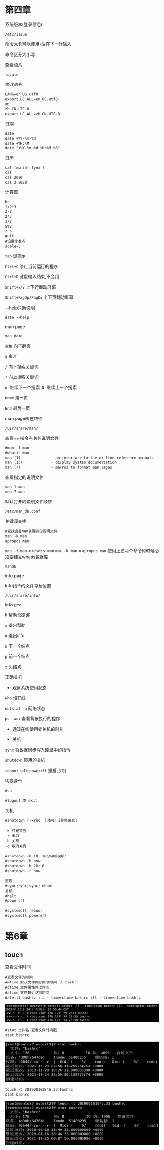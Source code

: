 # 第四章

系统版本(登录信息)

```
/etc/issue
```

命令太长可以使用`\`后在下一行输入

命令区分大小写

查看语系

```
locale
```

修改语系

```
LANG=en_US.utf8
export LC_ALL=en_US.utf8
或
zh_CN.UTF-8
export LC_ALL=zh_CN.UTF-8
```

日期

```
date
date +%Y-%m-%d
date +%H:%M
date "+%Y-%m-%d %H:%M:%S"
```

日历

```
cal [month] [year]
cal 
cal 2020
cal 3 2020
```

计算器

```
bc
1+2+3
3-2
2*3
3/2
5%2
2^3
quit
#设置小数点
scale=3
```

`tab` 键提示

`Ctrl+C` 停止当前运行的程序 

`Ctrl+D` 键盘输入结束,不会用

`Shift+↑/↓` 上下行翻动屏幕

`Shift+PagUp/PagDn` 上下页翻动屏幕

--help求助说明

```
date --help
```

man page

```
man date
```

`空格` 向下翻页

`q` 离开

`/` 向下搜索关键词

`?` 向上搜索关键词

`n` :继续下一个搜索 ,`N` :继续上一个搜索

`Home` 第一页

`End` 最后一页

man page所在路径

```
/usr/share/man/
```

查看`man`指令有关的说明文件

```
#man -f man
#whatis man
man (1)              - an interface to the on-line reference manuals
man (1p)             - display system documentation
man (7)              - macros to format man pages
```

查看指定的说明文件

```
man 1 man
man 7 man
```

默认打开的说明文件顺序

```
/etc/man_db.conf
```

关键词查找

```
#查找含有man关键词的说明文件
man -k man
apropos man
```

`man -f man` = `whatis man`
`man -k man` = `apropos man`
使用上述两个命令的时候必须要建立whatis数据库

```
mandb
```



info page

info指令的文件存放位置

```
/usr/share/info/
```

info gcc

`h` 帮助快捷键

`x` 退出帮助

`q` 退出info

`n` 下一个结点

`p` 前一个结点

`t` 头结点

 

正确关机

- 观察系统使用状态

`who` 谁在线

`netstat -a` 网络状态

`ps -aux` 查看背景执行的程序

- 通知在线使用者关机的时刻

- 关机

`sync` 将数据同步写入硬盘中的指令

`shutdown` 惯用的关机

`reboot` `halt` `poweroff` 重启,关机



切换身份

```
#su -

#logout 或 exit
```



关机

```
#shutdown [-krhc] [时间] [警告讯息]

-k 只是警告
-r 重启
-h 关机
-c 取消关机

#shutdown -h 10 '10分钟后关机'
#shutdown -h now
#shutdown -h 20:18
#shutdown -r now

重启
#sync;sync;sync;reboot
关机
#halt
#poweroff

#systemctl reboot
#systemctl poweroff
```

# 第6章

## touch
查看文件时间
```shell
#查看文件的时间
#mtime 默认文件内容修改时间 ll bashrc
#ctime 文件属性修改时间
#atime 文件最近访问时间
date;ll bashrc ;ll --time=ctime bashrc ;ll --time=atime bashrc 
```
![](./img/20211225_001623.png)

```shell
#stat 文件名 查看文件时间戳
stat bashrc
```
![](./img/20211225_002055.png)

```shell
touch -t 201908161846.33 bashrc
stat bashrc
```
![](./img/20211225_002219.png)





